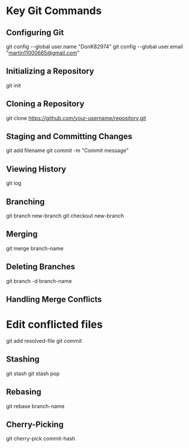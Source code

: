 # Key Git Commands

## Configuring Git
git config --global user.name "DonK82974"
git config --global user.email "martin11000665@gmail.com"
## Initializing a Repository

git init


## Cloning a Repository

git clone https://github.com/your-username/repository.git


## Staging and Committing Changes

git add filename
git commit -m "Commit message"


## Viewing History
git log


## Branching

git branch new-branch
git checkout new-branch


## Merging

git merge branch-name


## Deleting Branches

git branch -d branch-name


## Handling Merge Conflicts
# Edit conflicted files
git add resolved-file
git commit


## Stashing

git stash
git stash pop


## Rebasing

git rebase branch-name


## Cherry-Picking

git cherry-pick commit-hash
